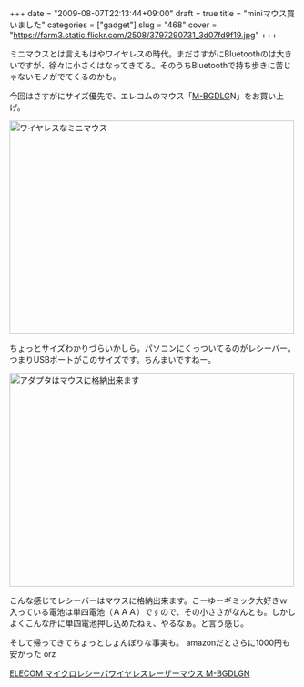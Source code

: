 +++
date = "2009-08-07T22:13:44+09:00"
draft = true
title = "miniマウス買いました"
categories = ["gadget"]
slug = "468"
cover = "https://farm3.static.flickr.com/2508/3797290731_3d07fd9f19.jpg"
+++

ミニマウスとは言えもはやワイヤレスの時代。まださすがにBluetoothのは大きいですが、徐々に小さくはなってきてる。そのうちBluetoothで持ち歩きに苦じゃないモノがでてくるのかも。

今回はさすがにサイズ優先で、エレコムのマウス「<a href="http://www2.elecom.co.jp/peripheral/mouse/m-bgdl/index.asp">M-BGDLG</a>N」をお買い上げ。

<a title="ワイヤレスなミニマウス by けるる, on Flickr" href="https://www.flickr.com/photos/keruru/3797290731/"><img src="https://farm3.static.flickr.com/2508/3797290731_3d07fd9f19.jpg" alt="ワイヤレスなミニマウス" width="500" height="375" /></a>

ちょっとサイズわかりづらいかしら。パソコンにくっついてるのがレシーバー。つまりUSBポートがこのサイズです。ちんまいですねー。

<a title="アダプタはマウスに格納出来ます by けるる, on Flickr" href="https://www.flickr.com/photos/keruru/3797291985/"><img src="https://farm3.static.flickr.com/2581/3797291985_fa856a9838.jpg" alt="アダプタはマウスに格納出来ます" width="500" height="375" /></a>

こんな感じでレシーバーはマウスに格納出来ます。こーゆーギミック大好きｗ
入っている電池は単四電池（ＡＡＡ）ですので、その小ささがなんとも。しかしよくこんな所に単四電池押し込めたねぇ、やるなぁ。と言う感じ。

そして帰ってきてちょっとしょんぼりな事実も。
amazonだとさらに1000円も安かった orz

<a href="http://www.amazon.co.jp/gp/product/B001LF3HNK?ie=UTF8&amp;tag=kerurudigit-22&amp;linkCode=as2&amp;camp=247&amp;creative=1211&amp;creativeASIN=B001LF3HNK">ELECOM マイクロレシーバワイヤレスレーザーマウス M-BGDLGN</a><img style="border:none !important; margin:0px !important;" src="http://www.assoc-amazon.jp/e/ir?t=kerurudigit-22&amp;l=as2&amp;o=9&amp;a=B001LF3HNK" border="0" alt="" width="1" height="1" />
